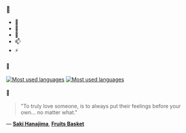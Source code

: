 ### 👋

- 🔭
- 🌱
- 💬
- 📫
- ⚡

#### 🧏

[![Most used languages](https://github-readme-stats-aynah.vercel.app/api/top-langs/?username=aynh&theme=solarized-dark&langs_count=6&layout=compact&hide_title=true)](https://github.com/anuraghazra/github-readme-stats#gh-dark-mode-only)
[![Most used languages](https://github-readme-stats-aynah.vercel.app/api/top-langs/?username=aynh&theme=solarized-light&langs_count=6&layout=compact&hide_title=true)](https://github.com/anuraghazra/github-readme-stats#gh-light-mode-only)

#### 💬

> "To truly love someone, is to always put their feelings before your own... no matter what."

&mdash; [**Saki Hanajima**](https://myanimelist.net/character.php?q=Saki%20Hanajima&cat=character), [**Fruits Basket**](https://myanimelist.net/search/all?q=Fruits%20Basket&cat=all)
